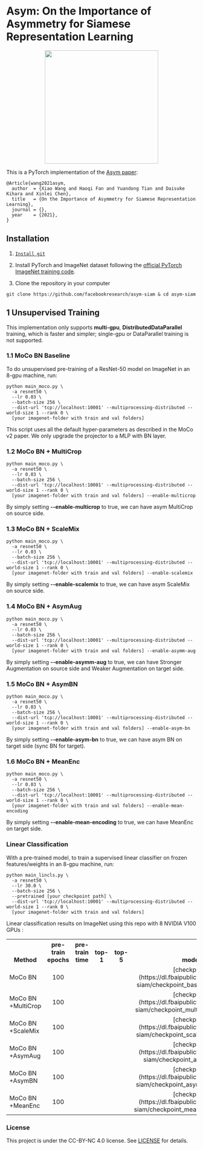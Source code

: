 # Asym: On the Importance of Asymmetry for Siamese Representation Learning

<p align="center">
  <img src="https://github.com/fairinternal/asym-siam/blob/main/figure/teaser.png" width="300">
</p>

This is a PyTorch implementation of the [Asym paper]():
```
@Article{wang2021asym,
  author  = {Xiao Wang and Haoqi Fan and Yuandong Tian and Daisuke Kihara and Xinlei Chen},
  title   = {On the Importance of Asymmetry for Siamese Representation Learning},
  journal = {},
  year    = {2021},
}
```


## Installation

1. [`Install git`](https://git-scm.com/book/en/v2/Getting-Started-Installing-Git) 

2. Install PyTorch and ImageNet dataset following the [official PyTorch ImageNet training code](https://github.com/pytorch/examples/tree/master/imagenet).

3. Clone the repository in your computer 
```
git clone https://github.com/facebookresearch/asym-siam & cd asym-siam
```


## 1 Unsupervised Training

This implementation only supports **multi-gpu**, **DistributedDataParallel** training, which is faster and simpler; single-gpu or DataParallel training is not supported.

### 1.1 MoCo BN Baseline
To do unsupervised pre-training of a ResNet-50 model on ImageNet in an 8-gpu machine, run:
```
python main_moco.py \
  -a resnet50 \
  --lr 0.03 \
  --batch-size 256 \
  --dist-url 'tcp://localhost:10001' --multiprocessing-distributed --world-size 1 --rank 0 \
  [your imagenet-folder with train and val folders]
```
This script uses all the default hyper-parameters as described in the MoCo v2 paper. We only upgrade the projector to a MLP with BN layer.

### 1.2 MoCo BN + MultiCrop
```
python main_moco.py \
  -a resnet50 \
  --lr 0.03 \
  --batch-size 256 \
  --dist-url 'tcp://localhost:10001' --multiprocessing-distributed --world-size 1 --rank 0 \
  [your imagenet-folder with train and val folders] --enable-multicrop
```
By simply setting  **--enable-multicrop** to true, we can have asym MultiCrop on source side.

### 1.3 MoCo BN + ScaleMix
```
python main_moco.py \
  -a resnet50 \
  --lr 0.03 \
  --batch-size 256 \
  --dist-url 'tcp://localhost:10001' --multiprocessing-distributed --world-size 1 --rank 0 \
  [your imagenet-folder with train and val folders] --enable-scalemix
```
By simply setting  **--enable-scalemix** to true, we can have asym ScaleMix on source side.

### 1.4 MoCo BN + AsymAug
```
python main_moco.py \
  -a resnet50 \
  --lr 0.03 \
  --batch-size 256 \
  --dist-url 'tcp://localhost:10001' --multiprocessing-distributed --world-size 1 --rank 0 \
  [your imagenet-folder with train and val folders] --enable-asymm-aug
```
By simply setting  **--enable-asymm-aug** to true, we can have Stronger Augmentation on source side and Weaker Augmentation on target side.

### 1.5 MoCo BN + AsymBN
```
python main_moco.py \
  -a resnet50 \
  --lr 0.03 \
  --batch-size 256 \
  --dist-url 'tcp://localhost:10001' --multiprocessing-distributed --world-size 1 --rank 0 \
  [your imagenet-folder with train and val folders] --enable-asym-bn
```
By simply setting  **--enable-asym-bn** to true, we can have asym BN on target side (sync BN for target).

### 1.6 MoCo BN + MeanEnc
```
python main_moco.py \
  -a resnet50 \
  --lr 0.03 \
  --batch-size 256 \
  --dist-url 'tcp://localhost:10001' --multiprocessing-distributed --world-size 1 --rank 0 \
  [your imagenet-folder with train and val folders] --enable-mean-encoding
```
By simply setting  **--enable-mean-encoding** to true, we can have MeanEnc on target side.



### Linear Classification

With a pre-trained model, to train a supervised linear classifier on frozen features/weights in an 8-gpu machine, run:
```
python main_lincls.py \
  -a resnet50 \
  --lr 30.0 \
  --batch-size 256 \
  --pretrained [your checkpoint path] \
  --dist-url 'tcp://localhost:10001' --multiprocessing-distributed --world-size 1 --rank 0 \
  [your imagenet-folder with train and val folders]
```

Linear classification results on ImageNet using this repo with 8 NVIDIA V100 GPUs :
<table><tbody>
<!-- START TABLE -->
<!-- TABLE HEADER -->
<th valign="bottom">Method</th>
<th valign="bottom">pre-train<br/>epochs</th>
<th valign="bottom">pre-train<br/>time</th>
<th valign="bottom">top-1</th>
<th valign="bottom">top-5</th>
<th valign="bottom">model</th>
<th valign="bottom">md5</th>
<!-- TABLE BODY -->
<tr><td align="left">MoCo BN</td>
<td align="center">100</td>
<td align="center"></td>
<td align="center"></td>
<td align="center"></td>
<td align="center">[checkpoint](https://dl.fbaipublicfiles.com/asym-siam/checkpoint_baseline_100ep.pth)</td>
<td align="center">e82ede</td>
</tr>

<tr><td align="left">MoCo BN<br/> +MultiCrop</td>
<td align="center">100</td>
<td align="center"></td>
<td align="center"></td>
<td align="center"></td>
<td align="center">[checkpoint](https://dl.fbaipublicfiles.com/asym-siam/checkpoint_multicrop_100ep.pth)</td>
<td align="center">892916</td>
</tr>
  
<tr><td align="left">MoCo BN<br/> +ScaleMix</td>
<td align="center">100</td>
<td align="center"></td>
<td align="center"></td>
<td align="center"></td>
<td align="center">[checkpoint](https://dl.fbaipublicfiles.com/asym-siam/checkpoint_scalemix_100ep.pth)</td>
<td align="center">3f5d79</td>
</tr>

<tr><td align="left">MoCo BN<br/> +AsymAug</td>
<td align="center">100</td>
<td align="center"></td>
<td align="center"></td>
<td align="center"></td>
<td align="center">[checkpoint](https://dl.fbaipublicfiles.com/asym-siam/checkpoint_aug_100ep.pth)</td>
<td align="center">d94e24</td>
</tr>
  
<tr><td align="left">MoCo BN<br/> +AsymBN</td>
<td align="center">100</td>
<td align="center"></td>
<td align="center"></td>
<td align="center"></td>
<td align="center">[checkpoint](https://dl.fbaipublicfiles.com/asym-siam/checkpoint_asym_bn_100ep.pth)</td>
<td align="center">2bf912</td>
</tr>
  
<tr><td align="left">MoCo BN<br/> +MeanEnc</td>
<td align="center">100</td>
<td align="center"></td>
<td align="center"></td>
<td align="center"></td>
<td align="center">[checkpoint](https://dl.fbaipublicfiles.com/asym-siam/checkpoint_mean_enc_100ep.pth)</td>
<td align="center">599801</td>
</tr>
  
  
</tbody></table>


### License

This project is under the CC-BY-NC 4.0 license. See [LICENSE](LICENSE) for details.


